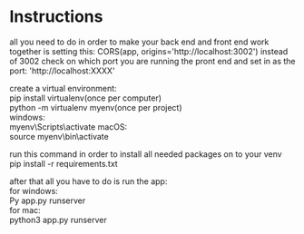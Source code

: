 # Instructions

all you need to do in order to make your back end and front end
work together is setting this: CORS(app, origins='http://localhost:3002')
instead of 3002 check on which port you are running the pront end and set in as the port: 'http://localhost:XXXX'                                  


create a virtual environment:                                 
pip install virtualenv(once per computer)                             
python -m virtualenv myenv(once per project)                       
windows:                                                     
myenv\Scripts\activate
macOS:                                                                 
source myenv\bin\activate


run this command in order to install all needed packages on to your  venv
pip install -r requirements.txt


after that all you have to do is run the app:                    
for windows:                                                        
Py app.py runserver                                                
for mac:                                                            
python3 app.py runserver



